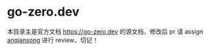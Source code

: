# go-zero.dev
本目录主是官方文档 https://go-zero.dev 的源文档，修改后 pr 请 assign [anqiansong](https://github.com/anqiansong)
进行 review，切记！